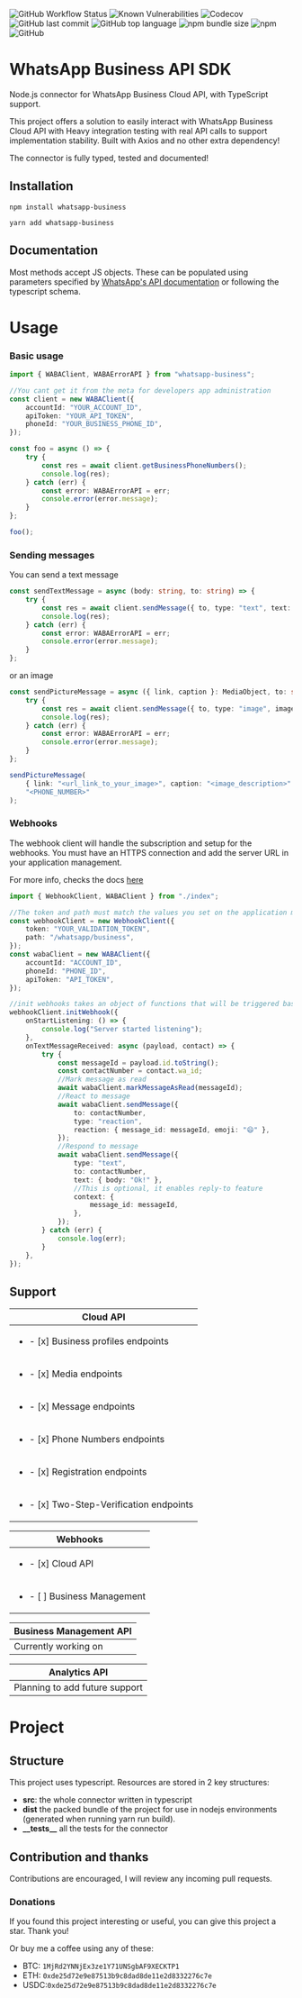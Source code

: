 ![GitHub Workflow Status](https://img.shields.io/github/actions/workflow/status/MarcosNicolau/whatsapp-business-sdk/npm_publish.yml?branch=main)
![Known Vulnerabilities](https://snyk.io/test/github/MarcosNicolau/whatsapp-business-sdk/badge.svg)
![Codecov](https://img.shields.io/codecov/c/github/MarcosNicolau/whatsapp-business-sdk?token=G20JHIZMRW)
![GitHub last commit](https://img.shields.io/github/last-commit/MarcosNicolau/whatsapp-business-sdk)
![GitHub top language](https://img.shields.io/github/languages/top/MarcosNicolau/whatsapp-business-sdk)
![npm bundle size](https://img.shields.io/bundlephobia/minzip/whatsapp-business)
![npm](https://img.shields.io/npm/v/whatsapp-business)
![GitHub](https://img.shields.io/github/license/MarcosNicolau/whatsapp-business-sdk)

# WhatsApp Business API SDK

Node.js connector for WhatsApp Business Cloud API, with TypeScript support.

This project offers a solution to easily interact with WhatsApp Business Cloud API with Heavy integration testing with real API calls to support implementation stability. Built with Axios and no other extra dependency!

The connector is fully typed, tested and documented!

## Installation

`npm install whatsapp-business`

`yarn add whatsapp-business`

## Documentation

Most methods accept JS objects. These can be populated using parameters specified by [WhatsApp's API documentation](https://developers.facebook.com/docs/whatsapp/cloud-api/overview) or following the typescript schema.

# Usage

### Basic usage

```typescript
import { WABAClient, WABAErrorAPI } from "whatsapp-business";

//You cant get it from the meta for developers app administration
const client = new WABAClient({
	accountId: "YOUR_ACCOUNT_ID",
	apiToken: "YOUR_API_TOKEN",
	phoneId: "YOUR_BUSINESS_PHONE_ID",
});

const foo = async () => {
	try {
		const res = await client.getBusinessPhoneNumbers();
		console.log(res);
	} catch (err) {
		const error: WABAErrorAPI = err;
		console.error(error.message);
	}
};

foo();
```

### Sending messages

You can send a text message

```typescript
const sendTextMessage = async (body: string, to: string) => {
	try {
		const res = await client.sendMessage({ to, type: "text", text: { body } });
		console.log(res);
	} catch (err) {
		const error: WABAErrorAPI = err;
		console.error(error.message);
	}
};
```

or an image

```typescript
const sendPictureMessage = async ({ link, caption }: MediaObject, to: string) => {
	try {
		const res = await client.sendMessage({ to, type: "image", image: { link, caption } });
		console.log(res);
	} catch (err) {
		const error: WABAErrorAPI = err;
		console.error(error.message);
	}
};

sendPictureMessage(
	{ link: "<url_link_to_your_image>", caption: "<image_description>" },
	"<PHONE_NUMBER>"
);
```

### Webhooks

The webhook client will handle the subscription and setup for the webhooks. You must have an HTTPS connection and add the server URL in your application management.

For more info, checks the docs [here](https://developers.facebook.com/docs/whatsapp/business-management-api/guides/set-up-webhooks)

```typescript
import { WebhookClient, WABAClient } from "./index";

//The token and path must match the values you set on the application management
const webhookClient = new WebhookClient({
	token: "YOUR_VALIDATION_TOKEN",
	path: "/whatsapp/business",
});
const wabaClient = new WABAClient({
	accountId: "ACCOUNT_ID",
	phoneId: "PHONE_ID",
	apiToken: "API_TOKEN",
});

//init webhooks takes an object of functions that will be triggered based on the received webhook event type
webhookClient.initWebhook({
	onStartListening: () => {
		console.log("Server started listening");
	},
	onTextMessageReceived: async (payload, contact) => {
		try {
			const messageId = payload.id.toString();
			const contactNumber = contact.wa_id;
			//Mark message as read
			await wabaClient.markMessageAsRead(messageId);
			//React to message
			await wabaClient.sendMessage({
				to: contactNumber,
				type: "reaction",
				reaction: { message_id: messageId, emoji: "😄" },
			});
			//Respond to message
			await wabaClient.sendMessage({
				type: "text",
				to: contactNumber,
				text: { body: "Ok!" },
				//This is optional, it enables reply-to feature
				context: {
					message_id: messageId,
				},
			});
		} catch (err) {
			console.log(err);
		}
	},
});
```

## Support

| Cloud API                                     |
| --------------------------------------------- |
| <ul><li>- [x] Business profiles endpoints     |
| <ul><li>- [x] Media endpoints                 |
| <ul><li>- [x] Message endpoints               |
| <ul><li>- [x] Phone Numbers endpoints         |
| <ul><li>- [x] Registration endpoints          |
| <ul><li>- [x] Two-Step-Verification endpoints |

| Webhooks                          |
| --------------------------------- |
| <ul><li>- [x] Cloud API           |
| <ul><li>- [ ] Business Management |

| Business Management API |
| ----------------------- |
| Currently working on    |

| Analytics API                  |
| ------------------------------ |
| Planning to add future support |

# Project

## Structure

This project uses typescript. Resources are stored in 2 key structures:

-   <b>src</b>: the whole connector written in typescript
-   <b>dist</b> the packed bundle of the project for use in nodejs environments (generated when running yarn run build).
-   <b>\_\_tests\_\_</b> all the tests for the connector

## Contribution and thanks

Contributions are encouraged, I will review any incoming pull requests.

### Donations

If you found this project interesting or useful, you can give this project a star. Thank you!

Or buy me a coffee using any of these:

-   BTC: `1MjRd2YNNjEx3ze1Y71UNSgbAF9XECKTP1`
-   ETH: `0xde25d72e9e87513b9c8dad8de11e2d8332276c7e`
-   USDC:`0xde25d72e9e87513b9c8dad8de11e2d8332276c7e`
